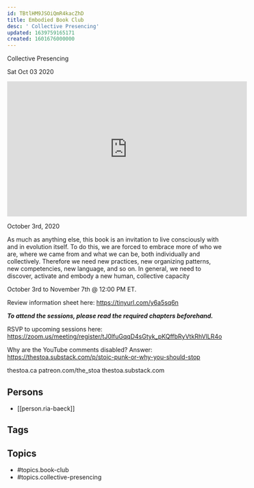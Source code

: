 ```yaml
---
id: TBtlHM9JSOiQmR4kacZhD
title: Embodied Book Club
desc: ' Collective Presencing'
updated: 1639759165171
created: 1601676000000
---
```



 Collective Presencing

Sat Oct 03 2020

<iframe width="560" height="315" src="https://www.youtube.com/embed/KTtNEpKI54w" title="Embodied Book Club: Collective Presencing w/ Ria Baeck" frameborder="0" allow="accelerometer; autoplay; clipboard-write; encrypted-media; gyroscope; picture-in-picture" allowfullscreen ></iframe>

October 3rd, 2020

As much as anything else, this book is an invitation to live consciously with and in evolution itself. To do this, we are forced to embrace more of who we are, where we came from and what we can be, both individually and collectively. Therefore we need new practices, new organizing patterns, new competencies, new language, and so on. In general, we need to discover, activate and embody a new human, collective capacity

October 3rd to November 7th @ 12:00 PM ET.

Review information sheet here: https://tinyurl.com/y6a5sq6n

***To attend the sessions, please read the required chapters beforehand.***

RSVP to upcoming sessions here: https://zoom.us/meeting/register/tJ0lfuGqqD4sGtyk_pKQffbRyVtkRhVlLR4o

Why are the YouTube comments disabled? Answer: https://thestoa.substack.com/p/stoic-punk-or-why-you-should-stop

thestoa.ca
patreon.com/the_stoa
thestoa.substack.com

## Persons

- [[person.ria-baeck]]

## Tags



## Topics

- #topics.book-club
- #topics.collective-presencing

